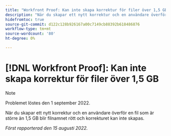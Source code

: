 ```yaml
---
title: "Workfront Proof: Kan inte skapa korrektur för filer över 1,5 GB"
description: "När du skapar ett nytt korrektur och en användare överför en fil som är större än 1,5 GB blir filnamnet rött och korrekturet hindras från att skapas."
hidefromtoc: true
source-git-commit: d122c128b926167a00c7149cb88392b618486876
workflow-type: tm+mt
source-wordcount: '80'
ht-degree: 0%

---
```



# [!DNL Workfront Proof]: Kan inte skapa korrektur för filer över 1,5 GB

>[!NOTE]
>
>Problemet löstes den 1 september 2022.

När du skapar ett nytt korrektur och en användare överför en fil som är större än 1,5 GB blir filnamnet rött och korrekturet kan inte skapas.

_Först rapporterad den 15 augusti 2022._
